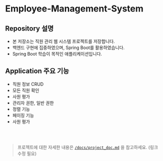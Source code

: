 # Employee-Management-System
## Repository 설명

- 본 저장소는 직원 관리 웹 시스템 프로젝트를 저장합니다.
- 백엔드 구현에 집중하였으며, Spring Boot를 활용하였습니다.
- Spring Boot 학습이 목적인 애플리케이션입니다.

## Application 주요 기능
- 직원 정보 CRUD
- 모든 직원 확인
- 사원 평가
- 관리자 권한, 일반 권한
- 정렬 기능
- 페이징 기능
- 사원 평가

<br/><br/>

> 프로젝트에 대한 자세한 내용은 [`/docs/project_doc.md`](https://github.com/TaegyunWoo/basic-web-CRUD/blob/master/docs/project_doc.md) 을 참고하세요. (링크 수정 필요)
